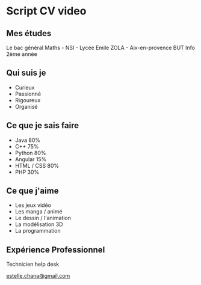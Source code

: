 # Script CV video

## Mes études

Le bac général Maths - NSI - Lycée Emile ZOLA - Aix-en-provence
BUT Info 2ème année

## Qui suis je

* Curieux
* Passionné
* Rigoureux
* Organisé

## Ce que je sais faire

* Java 80%
* C++ 75%
* Python 80%
* Angular 15%
* HTML / CSS 80%
* PHP 30%

## Ce que j'aime

* Les jeux vidéo
* Les manga / animé
* Le dessin / l'animation
* La modélisation 3D
* La programmation

## Expérience Professionnel

Technicien help desk

estelle.chana@gmail.com
